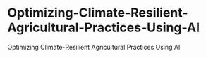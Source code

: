 # Optimizing-Climate-Resilient-Agricultural-Practices-Using-Al
Optimizing Climate-Resilient Agricultural Practices Using Al
